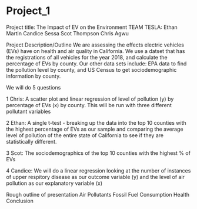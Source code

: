 # Project_1
Project title: The Impact of EV on the Environment
TEAM TESLA:
Ethan Martin
Candice Sessa
Scot Thompson
Chris Agwu

Project Description/Outline
We are assessing the effects electric vehicles (EVs) have on health and air quality in California. We use a datset that has the registrations of all vehicles for the year 2018, and calculate the percentage of EVs by county. Our other data sets include: EPA data to find the pollution level by county, and US Census to get sociodemographic information by county.

We will do 5 questions

1 Chris: A scatter plot and linear regression of level of pollution (y) by percentage of EVs (x) by county. This will be run with three different pollutant variables

2 Ethan: A single t-test - breaking up the data into the top 10 counties with the highest percentage of EVs as our sample and comparing the average level of pollution of the entire state of California to see if they are statistically different. 

3 Scot: The sociodemographics of the top 10 counties with the highest % of EVs

4 Candice: We will do a linear regression looking at the number of instances of upper respitory disease as our outcome variable (y) and the level of air pollution as our explanatory variable (x)




Rough outline of presentation
Air Pollutants
Fossil Fuel Consumption
Health
Conclusion
